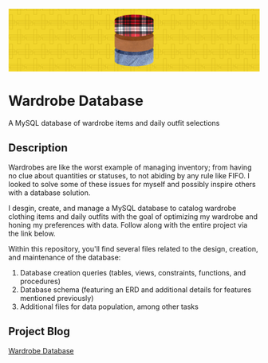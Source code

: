 ![Banner Image for Wardrobe Database](./header_wardrobe-database.jpg)

# Wardrobe Database

A MySQL database of wardrobe items and daily outfit selections

## Description

Wardrobes are like the worst example of managing inventory; from having no clue about quantities or statuses, to not abiding by any rule like FIFO. I looked to solve some of these issues for myself and possibly inspire others with a database solution.

I desgin, create, and manage a MySQL database to catalog wardrobe clothing items and daily outfits with the goal of optimizing my wardrobe and honing my preferences with data. Follow along with the entire project via the link below.

Within this repository, you'll find several files related to the design, creation, and maintenance of the database:
1. Database creation queries (tables, views, constraints, functions, and procedures)
2. Database schema (featuring an ERD and additional details for features mentioned previously)
3. Additional files for data population, among other tasks

## Project Blog
[Wardrobe Database](https://adam-bushman.com/project_posts/proj_wardrobe-database_003.html)
